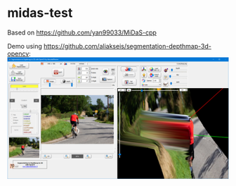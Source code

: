 # midas-test
Based on https://github.com/yan99033/MiDaS-cpp

Demo using https://github.com/aliakseis/segmentation-depthmap-3d-opencv:
![demo](demo.png)
